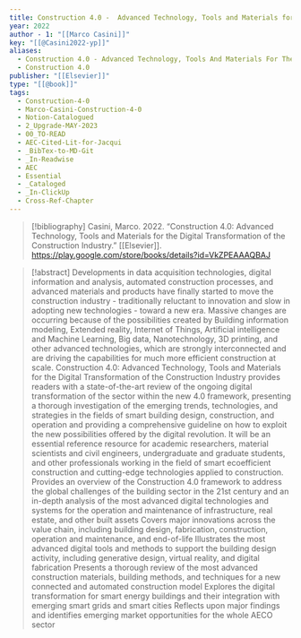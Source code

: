 ```yaml
---
title: Construction 4.0 -  Advanced Technology, Tools and Materials for the Digital Transformation of the Construction Industry
year: 2022
author - 1: "[[Marco Casini]]"
key: "[[@Casini2022-yp]]"
aliases:
  - Construction 4.0 - Advanced Technology, Tools And Materials For The Digital Transformation Of The Construction Industry
  - Construction 4.0
publisher: "[[Elsevier]]"
type: "[[@book]]"
tags:
  - Construction-4-0
  - Marco-Casini-Construction-4-0
  - Notion-Catalogued
  - 2_Upgrade-MAY-2023
  - 00_TO-READ
  - AEC-Cited-Lit-for-Jacqui
  - _BibTex-to-MD-Git
  - _In-Readwise
  - AEC
  - Essential
  - _Cataloged
  - _In-ClickUp
  - Cross-Ref-Chapter
---
```


> [!bibliography]
> Casini, Marco. 2022. “Construction 4.0: Advanced Technology, Tools and Materials for the Digital Transformation of the Construction Industry.” [[Elsevier]]. https://play.google.com/store/books/details?id=VkZPEAAAQBAJ

> [!abstract]
> Developments in data acquisition technologies, digital information and analysis, automated construction processes, and advanced materials and products have finally started to move the construction industry - traditionally reluctant to innovation and slow in adopting new technologies - toward a new era. Massive changes are occurring because of the possibilities created by Building information modeling, Extended reality, Internet of Things, Artificial intelligence and Machine Learning, Big data, Nanotechnology, 3D printing, and other advanced technologies, which are strongly interconnected and are driving the capabilities for much more efficient construction at scale. Construction 4.0: Advanced Technology, Tools and Materials for the Digital Transformation of the Construction Industry provides readers with a state-of-the-art review of the ongoing digital transformation of the sector within the new 4.0 framework, presenting a thorough investigation of the emerging trends, technologies, and strategies in the fields of smart building design, construction, and operation and providing a comprehensive guideline on how to exploit the new possibilities offered by the digital revolution. It will be an essential reference resource for academic researchers, material scientists and civil engineers, undergraduate and graduate students, and other professionals working in the field of smart ecoefficient construction and cutting-edge technologies applied to construction. Provides an overview of the Construction 4.0 framework to address the global challenges of the building sector in the 21st century and an in-depth analysis of the most advanced digital technologies and systems for the operation and maintenance of infrastructure, real estate, and other built assets Covers major innovations across the value chain, including building design, fabrication, construction, operation and maintenance, and end-of-life Illustrates the most advanced digital tools and methods to support the building design activity, including generative design, virtual reality, and digital fabrication Presents a thorough review of the most advanced construction materials, building methods, and techniques for a new connected and automated construction model Explores the digital transformation for smart energy buildings and their integration with emerging smart grids and smart cities Reflects upon major findings and identifies emerging market opportunities for the whole AECO sector